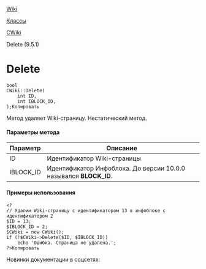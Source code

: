 [Wiki](/api_help/wiki/index.php)

[Классы](/api_help/wiki/classes/index.php)

[CWiki](/api_help/wiki/classes/cwiki/index.php)

Delete (9.5.1)

Delete
======

```
bool
CWiki::Delete(
	int ID,
	int IBLOCK_ID,
);Копировать
```

Метод удаляет Wiki-страницу. Нестатический метод.

#### Параметры метода

| Параметр | Описание |
| --- | --- |
| ID | Идентификатор Wiki-страницы |
| IBLOCK\_ID | Идентификатор Инфоблока.   До версии 10.0.0 назывался **BLOCK\_ID**. |

#### Примеры использования

```
<?
// Удалим Wiki-страницу с идентификатором 13 в инфоблоке с идентификатором 2
$ID = 13;
$IBLOCK_ID = 2;
$CWiki = new CWiki();
if (!$CWiki->Delete($ID, $IBLOCK_ID))
	echo 'Ошибка. Страница не удалена.';
?>Копировать
```

Новинки документации в соцсетях: